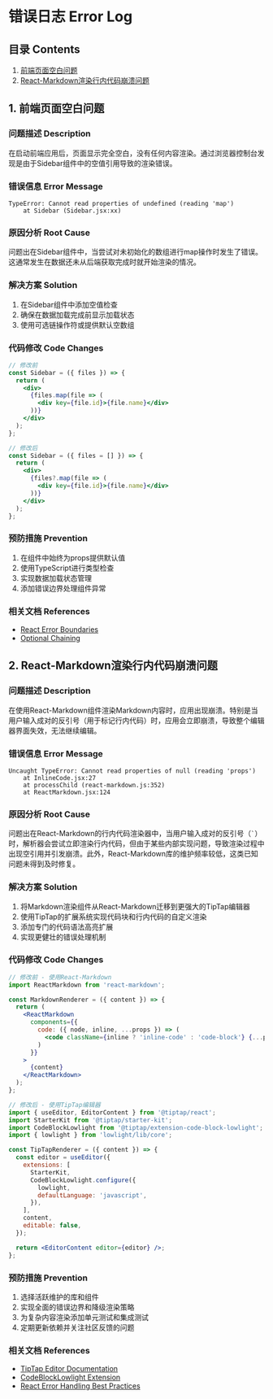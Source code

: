 # 错误日志 Error Log

## 目录 Contents
1. [前端页面空白问题](#1-前端页面空白问题)
2. [React-Markdown渲染行内代码崩溃问题](#2-react-markdown渲染行内代码崩溃问题)

## 1. 前端页面空白问题

### 问题描述 Description
在启动前端应用后，页面显示完全空白，没有任何内容渲染。通过浏览器控制台发现是由于Sidebar组件中的空值引用导致的渲染错误。

### 错误信息 Error Message
```
TypeError: Cannot read properties of undefined (reading 'map')
    at Sidebar (Sidebar.jsx:xx)
```

### 原因分析 Root Cause
问题出在Sidebar组件中，当尝试对未初始化的数组进行map操作时发生了错误。这通常发生在数据还未从后端获取完成时就开始渲染的情况。

### 解决方案 Solution
1. 在Sidebar组件中添加空值检查
2. 确保在数据加载完成前显示加载状态
3. 使用可选链操作符或提供默认空数组

### 代码修改 Code Changes
```jsx
// 修改前
const Sidebar = ({ files }) => {
  return (
    <div>
      {files.map(file => (
        <div key={file.id}>{file.name}</div>
      ))}
    </div>
  );
};

// 修改后
const Sidebar = ({ files = [] }) => {
  return (
    <div>
      {files?.map(file => (
        <div key={file.id}>{file.name}</div>
      ))}
    </div>
  );
};
```

### 预防措施 Prevention
1. 在组件中始终为props提供默认值
2. 使用TypeScript进行类型检查
3. 实现数据加载状态管理
4. 添加错误边界处理组件异常

### 相关文档 References
- [React Error Boundaries](https://reactjs.org/docs/error-boundaries.html)
- [Optional Chaining](https://developer.mozilla.org/en-US/docs/Web/JavaScript/Reference/Operators/Optional_chaining)

## 2. React-Markdown渲染行内代码崩溃问题

### 问题描述 Description
在使用React-Markdown组件渲染Markdown内容时，应用出现崩溃。特别是当用户输入成对的反引号（用于标记行内代码）时，应用会立即崩溃，导致整个编辑器界面失效，无法继续编辑。

### 错误信息 Error Message
```
Uncaught TypeError: Cannot read properties of null (reading 'props')
    at InlineCode.jsx:27
    at processChild (react-markdown.js:352)
    at ReactMarkdown.jsx:124
```

### 原因分析 Root Cause
问题出在React-Markdown的行内代码渲染器中，当用户输入成对的反引号（`` ` ``）时，解析器会尝试立即渲染行内代码，但由于某些内部实现问题，导致渲染过程中出现空引用并引发崩溃。此外，React-Markdown库的维护频率较低，这类已知问题未得到及时修复。

### 解决方案 Solution
1. 将Markdown渲染组件从React-Markdown迁移到更强大的TipTap编辑器
2. 使用TipTap的扩展系统实现代码块和行内代码的自定义渲染
3. 添加专门的代码语法高亮扩展
4. 实现更健壮的错误处理机制

### 代码修改 Code Changes
```jsx
// 修改前 - 使用React-Markdown
import ReactMarkdown from 'react-markdown';

const MarkdownRenderer = ({ content }) => {
  return (
    <ReactMarkdown
      components={{
        code: ({ node, inline, ...props }) => (
          <code className={inline ? 'inline-code' : 'code-block'} {...props} />
        )
      }}
    >
      {content}
    </ReactMarkdown>
  );
};

// 修改后 - 使用TipTap编辑器
import { useEditor, EditorContent } from '@tiptap/react';
import StarterKit from '@tiptap/starter-kit';
import CodeBlockLowlight from '@tiptap/extension-code-block-lowlight';
import { lowlight } from 'lowlight/lib/core';

const TipTapRenderer = ({ content }) => {
  const editor = useEditor({
    extensions: [
      StarterKit,
      CodeBlockLowlight.configure({
        lowlight,
        defaultLanguage: 'javascript',
      }),
    ],
    content,
    editable: false,
  });

  return <EditorContent editor={editor} />;
};
```

### 预防措施 Prevention
1. 选择活跃维护的库和组件
2. 实现全面的错误边界和降级渲染策略
3. 为复杂内容渲染添加单元测试和集成测试
4. 定期更新依赖并关注社区反馈的问题

### 相关文档 References
- [TipTap Editor Documentation](https://tiptap.dev/introduction)
- [CodeBlockLowlight Extension](https://tiptap.dev/api/nodes/code-block-lowlight)
- [React Error Handling Best Practices](https://reactjs.org/docs/error-boundaries.html)
